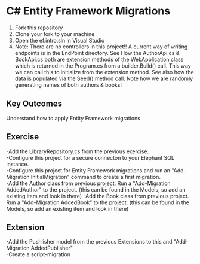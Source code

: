 # C# Entity Framework Migrations


1. Fork this repository
2. Clone your fork to your machine
3. Open the ef.intro.sln in Visual Studio
5. Note:  There are no controllers in this project!!  A current way of writing endpoints is in the EndPoint directory.
		  See How the AuthorApi.cs & BookApi.cs both are extension methods of the WebApplication class which 
		  is returned in the Program.cs from a builder.Build() call.  This way we can call this to initialize from the 
		  extension method.  See also how the data is populated via the Seed() method call.  Note how we are 
		  randomly generating names of both authors & books!

## Key Outcomes   

Understand how to apply Entity Framework migrations



## Exercise   

-Add the LibraryRepository.cs from the previous exercise.   
-Configure this project for a secure connecton to your Elephant SQL instance.   
-Configure this project for Entity Framework migrations and run an "Add-Migration InitialMigration" command to create a first migration.   
-Add the Author class from previous project.  Run a "Add-Migration AddedAuthor" to the project.   (this can be found in the Models, so add an existing item and look in there)
-Add the Book class from previous project.  Run a "Add-Migration AddedBook" to the project.   (this can be found in the Models, so add an existing item and look in there)

## Extension
-Add the Pushlisher model from the previous Extensions to this and "Add-Migration AddedPublisher"   
-Create a script-migration






